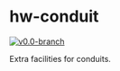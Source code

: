 # hw-conduit
[![v0.0-branch](https://circleci.com/gh/haskell-conduit/hw-conduit/tree/v0.0-branch.svg?style=svg)](https://circleci.com/gh/haskell-conduit/hw-conduit/tree/v0.0-branch)

Extra facilities for conduits.
